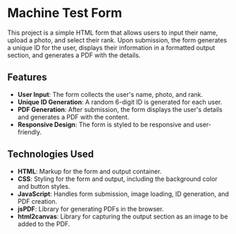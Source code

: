 # Machine Test Form

This project is a simple HTML form that allows users to input their name, upload a photo, and select their rank. Upon submission, the form generates a unique ID for the user, displays their information in a formatted output section, and generates a PDF with the details.

## Features

- **User Input**: The form collects the user's name, photo, and rank.
- **Unique ID Generation**: A random 6-digit ID is generated for each user.
- **PDF Generation**: After submission, the form displays the user's details and generates a PDF with the content.
- **Responsive Design**: The form is styled to be responsive and user-friendly.

## Technologies Used

- **HTML**: Markup for the form and output container.
- **CSS**: Styling for the form and output, including the background color and button styles.
- **JavaScript**: Handles form submission, image loading, ID generation, and PDF creation.
- **jsPDF**: Library for generating PDFs in the browser.
- **html2canvas**: Library for capturing the output section as an image to be added to the PDF.